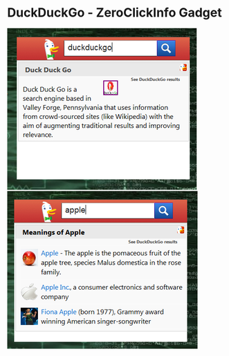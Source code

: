 DuckDuckGo - ZeroClickInfo Gadget
=================================

![screenshot](https://github.com/Adman/ddg-gadget/raw/master/screen/gadget_1.png)
![screenshot](https://github.com/Adman/ddg-gadget/raw/master/screen/gadget_2.png)
